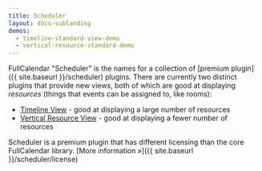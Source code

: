 ```yaml
---
title: Scheduler
layout: docs-sublanding
demos:
  - timeline-standard-view-demo
  - vertical-resource-standard-demo
---
```


FullCalendar "Scheduler" is the names for a collection of [premium plugin]({{ site.baseurl }}/scheduler) plugins. There are currently two distinct plugins that provide new views, both of which are good at displaying *resources* (things that events can be assigned to, like rooms):

- [Timeline View](timeline-view) - good at displaying a large number of resources
- [Vertical Resource View](vertical-resource-view) - good at displaying a fewer number of resources

Scheduler is a premium plugin that has different licensing than the core FullCalendar library. [More information &raquo;]({{ site.baseurl }}/scheduler/license)
